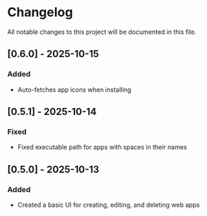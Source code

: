 # Changelog

All notable changes to this project will be documented in this file.

## [0.6.0] - 2025-10-15

### Added

- Auto-fetches app icons when installing

## [0.5.1] - 2025-10-14

### Fixed

- Fixed executable path for apps with spaces in their names

## [0.5.0] - 2025-10-13

### Added

- Created a basic UI for creating, editing, and deleting web apps
